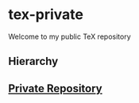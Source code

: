 # tex-private
Welcome to my public TeX repository

## Hierarchy

## [Private Repository](https://github.com/Schobbish/tex-private)
